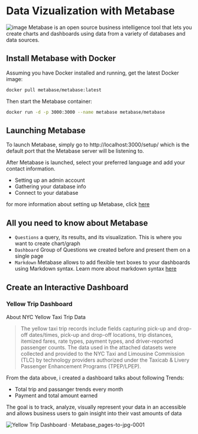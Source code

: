 # Data Vizualization with Metabase
![image](https://user-images.githubusercontent.com/85284506/206662638-d5a08a92-ba28-4a45-b35c-59f356982241.png)
Metabase is an open source business intelligence tool that lets you create charts and dashboards using data from a variety of databases and data sources.

## Install Metabase with Docker
Assuming you have Docker installed and running, get the latest Docker image:
```bash
docker pull metabase/metabase:latest
```

Then start the Metabase container:
```bash
docker run -d -p 3000:3000 --name metabase metabase/metabase
```
## Launching Metabase
To launch Metabase, simply go to http://localhost:3000/setup/ which is the default port that the Metabase server will be listening to.

After Metabase is launched, select your preferred language and add your contact information.
+ Setting up an admin account
+ Gathering your database info
+ Connect to your database

for more information about setting up Metabase, click [here](https://www.metabase.com/docs/latest/configuring-metabase/setting-up-metabase)

## All you need to know about Metabase
+ `Questions` a query, its results, and its visualization. This is where you want to create chart/graph
+ `Dashboard` Group of Questions we created before and present them on a single page
+ `Markdown` Metabase allows to add flexible text boxes to your dashboards using Markdown syntax. Learn more about markdown syntax [here](https://www.metabase.com/learn/dashboards/markdown)

## Create an Interactive Dashboard

### Yellow Trip Dashboard
About NYC Yellow Taxi Trip Data
> The yellow taxi trip records include fields capturing pick-up and drop-off dates/times, pick-up and drop-off locations, trip distances, itemized fares, rate types, payment types, and driver-reported passenger counts. The data used in the attached datasets were collected and provided to the NYC Taxi and Limousine Commission (TLC) by technology providers authorized under the Taxicab & Livery Passenger Enhancement Programs (TPEP/LPEP).

From the data above, i created a dashboard talks about following Trends:
+ Total trip and passanger trends every month
+ Payment and total amount earned 

The goal is to track, analyze, visually represent your data in an accessible and allows business users to gain insight into their vast amounts of data

![Yellow Trip Dashboard · Metabase_pages-to-jpg-0001](https://user-images.githubusercontent.com/85284506/206668374-f99841fe-645e-4141-8f12-34a1f09f17b3.jpg)

